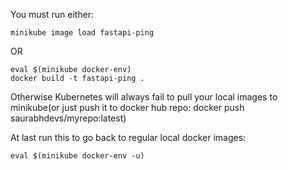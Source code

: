 
You must run either:

    minikube image load fastapi-ping
OR

    eval $(minikube docker-env)
    docker build -t fastapi-ping .

Otherwise Kubernetes will always fail to pull your local images to minikube(or just push it to docker hub repo: docker push saurabhdevs/myrepo:latest)

At last run this to go back to regular local docker images:

    eval $(minikube docker-env -u)

